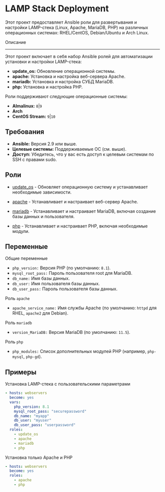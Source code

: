 LAMP Stack Deployment
====================

Этот проект предоставляет Ansible роли для развертывания и настройки LAMP-стека (Linux, Apache, MariaDB, PHP) на различных операционных системах: RHEL/CentOS, Debian/Ubuntu и Arch Linux.

Описание

--------
Этот проект включает в себя набор Ansible ролей для автоматизации установки и настройки LAMP-стека:

- **update_os:** Обновление операционной системы.
- **apache:** Установка и настройка веб-сервера Apache.
- **mariadb:** Установка и настройка СУБД MariaDB.
- **php:** Установка и настройка PHP.

Роли поддерживают следующие операционные системы:

- **Almalinux:** `8`|`9`
- **Arch**
- **CentOS Stream:** `9`|`10`

Требования
----------

- **Ansible:** Версия 2.9 или выше.
- **Целевые системы:** Поддерживаемые ОС (см. выше).
- **Доступ:** Убедитесь, что у вас есть доступ к целевым системам по SSH с правами sudo.

Роли
----

- [update_os](./roles/update_os/) - Обновляет операционную систему и устанавливает необходимые зависимости.

- [apache](./roles/apache/) - Устанавливает и настраивает веб-сервер Apache.

- [mariadb](./roles/mariadb/) - Устанавливает и настраивает MariaDB, включая создание базы данных и пользователя.

- [php](./roles/php/) - Устанавливает и настраивает PHP, включая необходимые модули.

Переменные
----------

Общие переменные

- ```php_version:``` Версия PHP (по умолчанию: ```8.1```).
- ```mysql_root_pass:``` Пароль пользователя root для MariaDB.
- ```db_name:``` Имя базы данных.
- ```db_user:``` Имя пользователя базы данных.
- ```db_user_pass:``` Пароль пользователя базы данных.

Роль ```apache```

- ```apache_service_name:``` Имя службы Apache (по умолчанию: ```httpd``` для RHEL, ```apache2``` для Debian).

Роль ```mariadb```

- ```version_MariaDB:``` Версия MariaDB (по умолчанию: ```11.5```).

Роль ```php```

- ```php_modules:``` Список дополнительных модулей PHP (например, ```php-mysql```, ```php-gd```).

Примеры
-------

Установка LAMP-стека с пользовательскими параметрами

```yaml
- hosts: webservers
  become: yes
  vars:
    php_version: 8.1
    mysql_root_pass: "securepassword"
    db_name: "myapp"
    db_user: "myuser"
    db_user_pass: "userpassword"
  roles:
    - update_os
    - apache
    - mariadb
    - php
```

Установка только Apache и PHP

```yaml
- hosts: webservers
  become: yes
  roles:
    - apache
    - php
```
